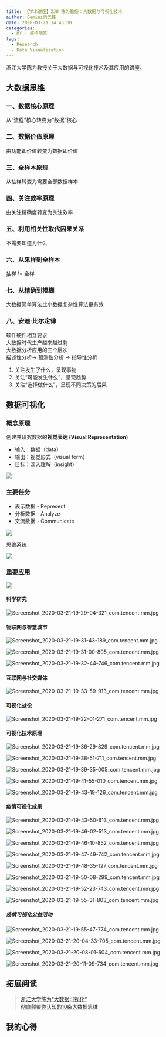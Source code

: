 ```yaml
---
title: 【学术讲座】ZJU 陈为教授：大数据与可视化技术
author: Gemini向光性
date: 2020-03-21 14:43:00
categories:
  - MY - 感悟随笔
tags:
  - Research
  - Data Visualization
---
```


浙江大学陈为教授关于大数据与可视化技术及其应用的讲座。

<!-- more -->

## 大数据思维

### 一、数据核心原理

从“流程”核心转变为“数据”核心

### 二、数据价值原理

由功能即价值转变为数据即价值

### 三、全样本原理

从抽样转变为需要全部数据样本

### 四、关注效率原理

由关注精确度转变为关注效率

### 五、利用相关性取代因果关系  

不需要知道为什么  

### 六、从采样到全样本  

抽样 != 全样  

### 七、从精确到模糊  

大数据简单算法比小数据复杂性算法更有效  

### 八、安迪·比尔定律  

软件硬件相互要求  
大数据时代生产越来越过剩  
大数据分析应用的三个层次  
描述性分析-> 预测性分析 -> 指导性分析  

1. 关注发生了什么，呈现事物
2. 关注“可能发生什么”，呈现趋势
3. 关注“选择做什么”，呈现不同决策的后果

## 数据可视化

### 概念原理

创建并研究数据的**视觉表达 (Visual Representation)**

- 输入：数据（data）
- 输出：视觉形式（visual form）
- 目标：深入理解（insight）

![ ](/resource/images/lecture-zju-chenwei-data-visualization-1.png)

### 主要任务

- 表示数据 - Represent
- 分析数据 - Analyze
- 交流数据 - Communicate

![ ](/resource/images/lecture-zju-chenwei-data-visualization-2.png)

思维系统

![ ](/resource/images/lecture-zju-chenwei-data-visualization-3.png)

### 重要应用

![ ](/resource/images/lecture-zju-chenwei-data-visualization-4.png)

#### 科学研究

![Screenshot_2020-03-21-19-29-04-321_com.tencent.mm.jpg](https://cdn.nlark.com/yuque/0/2020/jpeg/991157/1586553101983-592e3de3-6399-4d7e-94fd-5520cb5d7436.jpeg)

#### 物联网与智慧城市

![Screenshot_2020-03-21-19-31-43-189_com.tencent.mm.jpg](https://cdn.nlark.com/yuque/0/2020/jpeg/991157/1586553093853-82ae1835-1ee9-446e-a9d7-1062ec4bd990.jpeg)

![Screenshot_2020-03-21-19-31-00-805_com.tencent.mm.jpg](https://cdn.nlark.com/yuque/0/2020/jpeg/991157/1586553096563-2e705eda-f52a-4d9d-8501-56e8d9f4a20b.jpeg)

![Screenshot_2020-03-21-19-32-44-746_com.tencent.mm.jpg](https://cdn.nlark.com/yuque/0/2020/jpeg/991157/1586553100901-44982283-79e6-4f40-bbde-844fd79a9312.jpeg)

#### 互联网与社交媒体

![Screenshot_2020-03-21-19-33-59-913_com.tencent.mm.jpg](https://cdn.nlark.com/yuque/0/2020/jpeg/991157/1586553116198-c5ab1e00-48c1-40e4-91cf-f4946189fef8.jpeg)

#### 可视化战役

![Screenshot_2020-03-21-19-22-01-271_com.tencent.mm.jpg](https://cdn.nlark.com/yuque/0/2020/jpeg/991157/1586553117639-2c9b41bf-e710-47fe-a845-1127481da915.jpeg)

#### 可视化技术原理

![Screenshot_2020-03-21-19-36-29-829_com.tencent.mm.jpg](https://cdn.nlark.com/yuque/0/2020/jpeg/991157/1586553108397-496f8771-8244-4a14-b3e0-1de3c4f563a7.jpeg)

![Screenshot_2020-03-21-19-38-51-711_com.tencent.mm.jpg](https://cdn.nlark.com/yuque/0/2020/jpeg/991157/1586553107177-df65738b-5da3-4e12-97b4-41634e49bb05.jpeg#)

![Screenshot_2020-03-21-19-39-35-005_com.tencent.mm.jpg](https://cdn.nlark.com/yuque/0/2020/jpeg/991157/1586553103214-3be220b5-f82b-449a-8236-99179c056d5f.jpeg)

![Screenshot_2020-03-21-19-41-55-010_com.tencent.mm.jpg](https://cdn.nlark.com/yuque/0/2020/jpeg/991157/1586553113310-36dfe174-5469-4332-9562-dd2342328f4c.jpeg)

![Screenshot_2020-03-21-19-43-19-126_com.tencent.mm.jpg](https://cdn.nlark.com/yuque/0/2020/jpeg/991157/1586553106046-4592657f-b6db-40c6-b015-1c8295265d90.jpeg)

#### 疫情可视化成果

![Screenshot_2020-03-21-19-43-50-613_com.tencent.mm.jpg](https://cdn.nlark.com/yuque/0/2020/jpeg/991157/1586553104562-2fdc936c-d4fc-4389-b45c-3bcf70f540e0.jpeg)

![Screenshot_2020-03-21-19-46-02-513_com.tencent.mm.jpg](https://cdn.nlark.com/yuque/0/2020/jpeg/991157/1586553122434-af75c7be-d6a2-4b55-aadb-78466962b343.jpeg)

![Screenshot_2020-03-21-19-46-10-852_com.tencent.mm.jpg](https://cdn.nlark.com/yuque/0/2020/jpeg/991157/1586553118922-106f8ca6-72a4-45b4-b1c1-1f273a7f4ab4.jpeg)

![Screenshot_2020-03-21-19-47-49-742_com.tencent.mm.jpg](https://cdn.nlark.com/yuque/0/2020/jpeg/991157/1586553110693-67c79c0d-856c-4a8d-b443-0737a958a752.jpeg)

![Screenshot_2020-03-21-19-48-35-127_com.tencent.mm.jpg](https://cdn.nlark.com/yuque/0/2020/jpeg/991157/1586553095086-c642ff91-c59c-4f2c-be98-f46d2c27eb4b.jpeg)

![Screenshot_2020-03-21-19-50-08-299_com.tencent.mm.jpg](https://cdn.nlark.com/yuque/0/2020/jpeg/991157/1586553121370-dc268ad9-7e44-489e-88aa-6a7eecfaa959.jpeg)

![Screenshot_2020-03-21-19-52-23-743_com.tencent.mm.jpg](https://cdn.nlark.com/yuque/0/2020/jpeg/991157/1586553099079-0f2287d6-5f6f-4672-929b-dbc8ced4c212.jpeg)

![Screenshot_2020-03-21-19-55-31-803_com.tencent.mm.jpg](https://cdn.nlark.com/yuque/0/2020/jpeg/991157/1586553123618-26a9e0b7-8519-488b-9ae0-507597ec0127.jpeg)

##### 疫情可视化公益活动

![Screenshot_2020-03-21-19-55-47-774_com.tencent.mm.jpg](https://cdn.nlark.com/yuque/0/2020/jpeg/991157/1586553097863-0e4f4174-04d5-4d15-98a1-e662a8316425.jpeg)

![Screenshot_2020-03-21-20-04-33-705_com.tencent.mm.jpg](https://cdn.nlark.com/yuque/0/2020/jpeg/991157/1586553109583-ae8af672-4d48-4d36-a56e-bb5906c69f87.jpeg)

![Screenshot_2020-03-21-20-08-01-604_com.tencent.mm.jpg](https://cdn.nlark.com/yuque/0/2020/jpeg/991157/1586553114681-a682bc1d-6485-4060-b11c-9caf09c55fcb.jpeg)

![Screenshot_2020-03-21-20-11-09-734_com.tencent.mm.jpg](https://cdn.nlark.com/yuque/0/2020/jpeg/991157/1586553111955-ea479654-ba5b-4a85-828c-a786583d293b.jpeg)

## 拓展阅读

> [浙江大学陈为“大数据可视化”](https://www.jiqizhixin.com/articles/2019-04-11-3)  
> [彻底颠覆你认知的10条大数据思维](https://zhuanlan.zhihu.com/p/20929707)

## 我的心得
